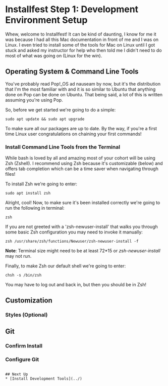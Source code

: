 # Installfest Step 1: Development Environment Setup

Whew, welcome to Installfest! It can be kind of daunting, I know for me it was because I had all this Mac documentation in front of me and I was on Linux. I even tried to install some of the tools for Mac on Linux until I got stuck and asked my instructor for help who then told me I didn't need to do most of what was going on (Linux for the win). 

## Operating System & Command Line Tools

You've probably read Pop!_OS ad nauseam by now, but it's the distribution that I'm the most familiar with and it is so similar to Ubuntu that anything done on Pop can be done on Ubuntu. That being said, a lot of this is written assuming you're using Pop.

So, before we get started we're going to do a simple:

``sudo apt update && sudo apt upgrade``

To make sure all our packages are up to date. By the way, if you're a first time Linux user congratulations on chaining your first commands!


### Install Command Line Tools from the Terminal

While bash is loved by all and amazing most of your cohort will be using Zsh (Zshell). I recommend using Zsh because it's customizable (below) and offers tab completion which can be a time saver when navigating through files!

To install Zsh we're going to enter:

``sudo apt install zsh``

Alright, cool! Now, to make sure it's been installed correctly we're going to run the following in terminal:

``zsh``

If you are not greeted with a 'zsh-newuser-install' that walks you through some basic Zsh configuration you may need to invoke it manually:

``zsh /usr/share/zsh/functions/Newuser/zsh-newuser-install -f``

**Note**: Terminal size might need to be at least 72*15 or *zsh-newuser-install* may not run.

Finally, to make Zsh our default shell we're going to enter:

``chsh -s /bin/zsh``

You may have to log out and back in, but then you should be in Zsh!

## Customization

### Styles (Optional)



## Git



### Confirm Install



### Configure Git


```

## Next Up
* [Install Development Tools](../)

